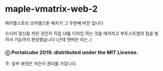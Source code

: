 # maple-vmatrix-web-2

메이플스토리 코어젬스톤 배치기 그 두번째 버전 입니다

드디어 정신을 차린 것인지 직접 UI를 디자인 하는 것을 때려치고 부트스트랩의 힘을 빌려서 기능까지 완성했습니다 (근데 엔버만 되는..)

### ⓒ Portalcube 2019. distributed under the MIT License.

주: 일부 애셋은 넥슨이 권리를 가집니다.
